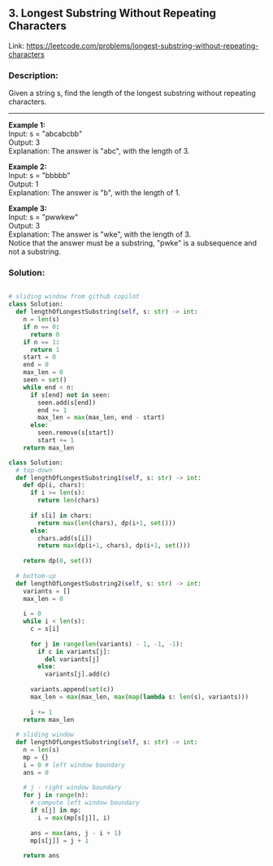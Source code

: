## 3. Longest Substring Without Repeating Characters
Link: https://leetcode.com/problems/longest-substring-without-repeating-characters

### Description: 
Given a string s, find the length of the longest substring without repeating characters.

---

**Example 1:**  
Input: s = "abcabcbb"  
Output: 3  
Explanation: The answer is "abc", with the length of 3.  

**Example 2:**  
Input: s = "bbbbb"  
Output: 1  
Explanation: The answer is "b", with the length of 1.  

**Example 3:**  
Input: s = "pwwkew"  
Output: 3  
Explanation: The answer is "wke", with the length of 3.  
Notice that the answer must be a substring, "pwke" is a subsequence and not a substring.  

### Solution: 
```python

# sliding window from github copilot
class Solution:
  def lengthOfLongestSubstring(self, s: str) -> int:
    n = len(s)
    if n == 0:
      return 0
    if n == 1:
      return 1
    start = 0
    end = 0
    max_len = 0
    seen = set()
    while end < n:
      if s[end] not in seen:
        seen.add(s[end])
        end += 1
        max_len = max(max_len, end - start)
      else:
        seen.remove(s[start])
        start += 1
    return max_len

class Solution:
  # top-down
  def lengthOfLongestSubstring1(self, s: str) -> int:
    def dp(i, chars):
      if i >= len(s):
        return len(chars)
      
      if s[i] in chars:
        return max(len(chars), dp(i+1, set()))
      else:
        chars.add(s[i])
        return max(dp(i+1, chars), dp(i+1, set()))
    
    return dp(0, set())
  
  # bottom-up
  def lengthOfLongestSubstring2(self, s: str) -> int:
    variants = []
    max_len = 0
    
    i = 0
    while i < len(s):
      c = s[i]
      
      for j in range(len(variants) - 1, -1, -1):
        if c in variants[j]:
          del variants[j]
        else:
          variants[j].add(c)
      
      variants.append(set(c))
      max_len = max(max_len, max(map(lambda s: len(s), variants)))
      
      i += 1
    return max_len
  
  # sliding window
  def lengthOfLongestSubstring(self, s: str) -> int:
    n = len(s)
    mp = {}
    i = 0 # left window boundary
    ans = 0
    
    # j - right window boundary
    for j in range(n):
      # compute left window boundary
      if s[j] in mp:
        i = max(mp[s[j]], i)
      
      ans = max(ans, j - i + 1)
      mp[s[j]] = j + 1
    
    return ans
```
